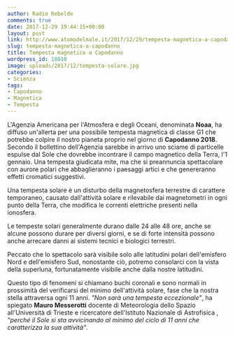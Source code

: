 ```yaml
---
author: Radio Rebelde
comments: true
date: 2017-12-29 19:44:15+00:00
layout: post
link: http://www.atomodelmale.it/2017/12/29/tempesta-magnetica-a-capodanno/
slug: tempesta-magnetica-a-capodanno
title: Tempesta magnetica a Capodanno
wordpress_id: 18810
image: uploads/2017/12/tempesta-solare.jpg
categories:
- Scienza
tags:
- Capodanno
- Magnetica
- Tempesta
---
```


L'Agenzia Americana per l'Atmosfera e degli Oceani, denominata **Noaa**, ha diffuso un'allerta per una possibile tempesta magnetica di classe G1 che potrebbe colpire il nostro pianeta proprio nel giorno di **Capodanno 2018**. Secondo il bollettino dell'Agenzia sarebbe in arrivo uno sciame di particelle espulse dal Sole che dovrebbe incontrare il campo magnetico della Terra, l'1 gennaio. Una tempesta giudicata mite, ma che si preannuncia spettacolare con aurore polari che abbaglieranno i paesaggi artici e che genereranno effetti cromatici suggestivi.

Una tempesta solare è un disturbo della magnetosfera terrestre di carattere temporaneo, causato dall'attività solare e rilevabile dai magnetometri in ogni punto della Terra, che modifica le correnti elettriche presenti nella ionosfera.

Le tempeste solari generalmente durano dalle 24 alle 48 ore, anche se alcune possono durare per diversi giorni, e se di forte intensità possono anche arrecare danni ai sistemi tecnici e biologici terrestri.

Peccato che lo spettacolo sarà visibile solo alle latitudini polari dell'emisfero Nord e dell'emisfero Sud, nonostante ciò, potremo consolarci con la vista della superluna, fortunatamente visibile anche dalla nostre latitudini.

Questo tipo di fenomeni si chiamano buchi coronali e sono normali in prossimità del verificarsi del minimo dell'attività solare, fase che la nostra stella attraversa ogni 11 anni. _"Non sarà una tempesta eccezionale"_, ha spiegato **Mauro Messerotti** docente di Meteorologia dello Spazio all'Università di Trieste e ricercatore dell'Istituto Nazionale di Astrofisica , _"perché il Sole si sta avvicinando al minimo del ciclo di 11 anni che caratterizza la sua attività"_.

